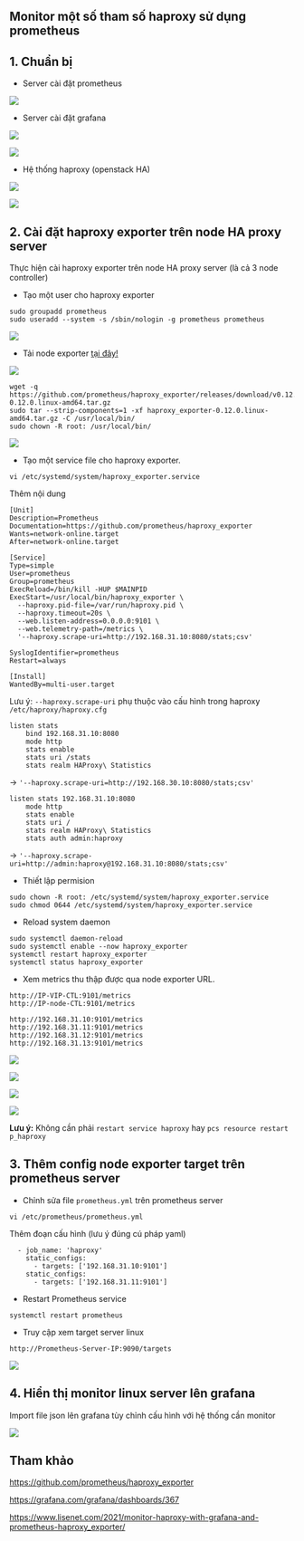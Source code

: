 ## Monitor một số tham số haproxy sử dụng prometheus

## 1. Chuẩn bị

- Server cài đặt prometheus

![](../images/promethues-haproxy/Screenshot_1538.png)

- Server cài đặt grafana

![](../images/promethues-haproxy/Screenshot_1539.png)

![](../images/promethues-haproxy/Screenshot_1540.png)

- Hệ thống haproxy (openstack HA)

![](../images/promethues-haproxy/Screenshot_1541.png)

![](../images/promethues-haproxy/Screenshot_1542.png)

## 2. Cài đặt haproxy exporter trên node HA proxy server

Thực hiện cài haproxy exporter trên node HA proxy server (là cả 3 node controller)


- Tạo một user cho haproxy exporter

```
sudo groupadd prometheus
sudo useradd --system -s /sbin/nologin -g prometheus prometheus
```

![](../images/promethues-haproxy/Screenshot_1545.png)

- Tải node exporter <a href="https://prometheus.io/download/" target="_blank">tại đây!</a>

![](../images/promethues-haproxy/Screenshot_1543.png)

```
wget -q https://github.com/prometheus/haproxy_exporter/releases/download/v0.12.0/haproxy_exporter-0.12.0.linux-amd64.tar.gz
sudo tar --strip-components=1 -xf haproxy_exporter-0.12.0.linux-amd64.tar.gz -C /usr/local/bin/
sudo chown -R root: /usr/local/bin/
```

![](../images/promethues-haproxy/Screenshot_1544.png)

- Tạo một service file cho haproxy exporter.

```
vi /etc/systemd/system/haproxy_exporter.service
```

Thêm nội dung

```
[Unit]
Description=Prometheus
Documentation=https://github.com/prometheus/haproxy_exporter
Wants=network-online.target
After=network-online.target

[Service]
Type=simple
User=prometheus
Group=prometheus
ExecReload=/bin/kill -HUP $MAINPID
ExecStart=/usr/local/bin/haproxy_exporter \
  --haproxy.pid-file=/var/run/haproxy.pid \
  --haproxy.timeout=20s \
  --web.listen-address=0.0.0.0:9101 \
  --web.telemetry-path=/metrics \
  '--haproxy.scrape-uri=http://192.168.31.10:8080/stats;csv'

SyslogIdentifier=prometheus
Restart=always

[Install]
WantedBy=multi-user.target
```

Lưu ý: `--haproxy.scrape-uri` phụ thuộc vào cấu hình trong haproxy `/etc/haproxy/haproxy.cfg`

```
listen stats
    bind 192.168.31.10:8080
    mode http
    stats enable
    stats uri /stats
    stats realm HAProxy\ Statistics
```

-> `'--haproxy.scrape-uri=http://192.168.30.10:8080/stats;csv'`

```
listen stats 192.168.31.10:8080
    mode http
    stats enable
    stats uri /
    stats realm HAProxy\ Statistics
    stats auth admin:haproxy
```

-> `'--haproxy.scrape-uri=http://admin:haproxy@192.168.31.10:8080/stats;csv'`

- Thiết lập permision

```
sudo chown -R root: /etc/systemd/system/haproxy_exporter.service
sudo chmod 0644 /etc/systemd/system/haproxy_exporter.service
```

- Reload system daemon

```
sudo systemctl daemon-reload
sudo systemctl enable --now haproxy_exporter
systemctl restart haproxy_exporter
systemctl status haproxy_exporter
```

- Xem metrics thu thập được qua node exporter URL.

```
http://IP-VIP-CTL:9101/metrics
http://IP-node-CTL:9101/metrics
```

```
http://192.168.31.10:9101/metrics
http://192.168.31.11:9101/metrics
http://192.168.31.12:9101/metrics
http://192.168.31.13:9101/metrics
```

![](../images/promethues-haproxy/Screenshot_1546.png)

![](../images/promethues-haproxy/Screenshot_1547.png)

![](../images/promethues-haproxy/Screenshot_1548.png)

![](../images/promethues-haproxy/Screenshot_1549.png)


**Lưu ý:** Không cần phải `restart service haproxy` hay `pcs resource restart p_haproxy`

## 3. Thêm config node exporter target trên prometheus server

- Chỉnh sửa file `prometheus.yml` trên prometheus server 

```
vi /etc/prometheus/prometheus.yml
```

Thêm đoạn cấu hình (lưu ý đúng cú pháp yaml)

```
  - job_name: 'haproxy'
    static_configs:
      - targets: ['192.168.31.10:9101']
    static_configs:
      - targets: ['192.168.31.11:9101']
```

- Restart Prometheus service

```
systemctl restart prometheus
```

- Truy cập xem target server linux

```
http://Prometheus-Server-IP:9090/targets
```

![](../images/promethues-haproxy/Screenshot_1550.png)

## 4. Hiển thị monitor linux server lên grafana

Import file json lên grafana tùy chỉnh cấu hình với hệ thống cần monitor

![](../images/promethues-haproxy/Screenshot_1551.png)

## Tham khảo

https://github.com/prometheus/haproxy_exporter

https://grafana.com/grafana/dashboards/367

https://www.lisenet.com/2021/monitor-haproxy-with-grafana-and-prometheus-haproxy_exporter/

